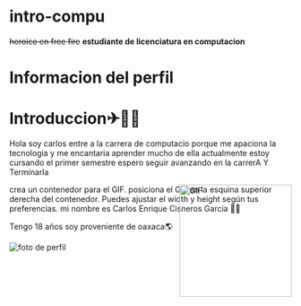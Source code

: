 # intro-compu
~~heroico en free fire~~ **estudiante de licenciatura en computacion**
# Informacion del perfil 
# Introduccion✈🏢🏢
Hola soy carlos entre a la carrera de computacio porque me apaciona la tecnologia y me encantaria aprender mucho de ella actualmente estoy cursando el primer semestre espero seguir avanzando en la carrerA Y Terminarla
<div style="position: relative;"> crea un contenedor para el GIF. 
<img src="https://i.chzbgr.com/full/8507870208/h210892D7/jonroru-pixel-art-beemo-gif" alt="GIF" style="position: absolute; top: 0; right: 0; width: 200px; height: auto;"> posiciona el GIF en la esquina superior derecha del contenedor. Puedes ajustar el width y height según tus preferencias.
mi nombre es Carlos Enrique Cisneros Garcia 🐱‍👤

Tengo 18 años soy proveniente de oaxaca🌎




![foto de perfil]([https://concepto.de/wp-content/uploads/2018/08/persona-e1533759195177-800x400.jpg](https://www.google.com/url?sa=i&url=https%3A%2F%2Fcheezburger.com%2F520709%2Fgeek-memes-jonroru-pixel-art&psig=AOvVaw0oknk9LwTriSuyuZddnXm1&ust=1726083156519000&source=images&cd=vfe&opi=89978449&ved=0CBMQjRxqFwoTCNDmufyOuYgDFQAAAAAdAAAAABAe))

